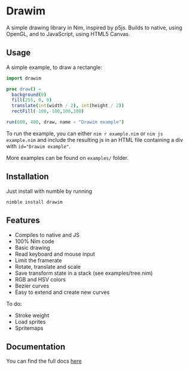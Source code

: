 # Drawim
A simple drawing library in Nim, inspired by p5js. Builds to native, using OpenGL, and to JavaScript, using HTML5 Canvas.

## Usage
A simple example, to draw a rectangle:
```nim
import drawim

proc draw() =
  background(0)
  fill(255, 0, 0)
  translate(int(width / 2), int(height / 2))
  rectFill(-100,-100,100,100)

run(600, 400, draw, name = "Drawim example")
```

To run the example, you can either `nim r example.nim` or `nim js example.nim` and include the resulting js in an HTML file containing a div with `id="Drawim example"`.

More examples can be found on `examples/` folder.

## Installation
Just install with numble by running

```
nimble install drawim
```

## Features
- Compiles to native and JS
- 100% Nim code
- Basic drawing
- Read keyboard and mouse input
- Limit the framerate
- Rotate, translate and scale
- Save transform state in a stack (see examples/tree.nim)
- RGB and HSV colors
- Bezier curves
- Easy to extend and create new curves

To do:
- Stroke weight
- Load sprites
- Spritemaps

## Documentation
You can find the full docs [here](docs.md)